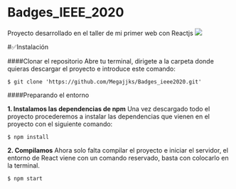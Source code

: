 # Badges_IEEE_2020
Proyecto desarrollado en el taller de mi primer web con Reactjs
![](https://pngimage.net/wp-content/uploads/2018/06/react-logo-png-6.png)


#✅Instalación


####Clonar el repositorio
Abre tu terminal, dirigete a la carpeta donde quieras descargar el proyecto e introduce este comando:
~~~
$ git clone 'https://github.com/Megajjks/Badges_ieee2020.git'
~~~

####Preparando el entorno

**1. Instalamos las dependencias de npm**
Una vez descargado todo el proyecto procederemos a instalar las dependencias que vienen en el proyecto con el siguiente comando:
~~~
$ npm install
~~~

**2. Compilamos**
Ahora solo falta compilar el proyecto e iniciar el servidor, el entorno de React viene con un comando reservado, basta con colocarlo en la terminal.
~~~
$ npm start
~~~

